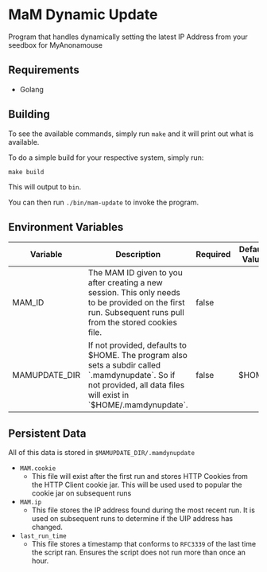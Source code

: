 # MaM Dynamic Update

Program that handles dynamically setting the latest IP Address from your seedbox for MyAnonamouse

## Requirements

- Golang

## Building

To see the available commands, simply run `make` and it will print out what is available.

To do a simple build for your respective system, simply run:

```console
make build
```

This will output to `bin`.

You can then run `./bin/mam-update` to invoke the program.

## Environment Variables

| Variable      | Description                                                                                                                                                        | Required | Default Value |
| ------------- | ------------------------------------------------------------------------------------------------------------------------------------------------------------------ | -------- | ------------- |
| MAM_ID        | The MAM ID given to you after creating a new session. This only needs to be provided on the first run. Subsequent runs pull from the stored cookies file.          | false    |               |
| MAMUPDATE_DIR | If not provided, defaults to $HOME. The program also sets a subdir called `.mamdynupdate`. So if not provided, all data files will exist in `$HOME/.mamdynupdate`. | false    | $HOME         |

## Persistent Data

All of this data is stored in `$MAMUPDATE_DIR/.mamdynupdate`

- `MAM.cookie`
  - This file will exist after the first run and stores HTTP Cookies from the HTTP Client cookie jar. This will be used used to popular the cookie jar on subsequent runs
- `MAM.ip`
  - This file stores the IP address found during the most recent run. It is used on subsequent runs to determine if the UIP address has changed.
- `last_run_time`
  - This file stores a timestamp that conforms to `RFC3339` of the last time the script ran. Ensures the script does not run more than once an hour.
